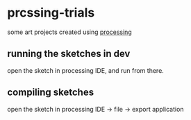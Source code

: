 # prcssing-trials
some art projects created using [processing](https://processing.org/)


## running the sketches in dev
open the sketch in processing IDE, and run from there. 

## compiling sketches 
open the sketch in processing IDE -> file -> export application

